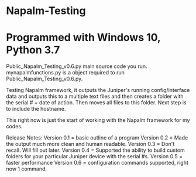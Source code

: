 # Napalm-Testing
# Programmed with Windows 10, Python 3.7

Public_Napalm_Testing_v0.6.py main source code you run. mynapalmfunctions.py is a object required to run Public_Napalm_Testing_v0.6.py.

Testing Napalm framework, it outputs the Juniper's running config/interface data and outputs this to a multiple text files and then creates a folder with the serial # + date of action. Then moves all files to this folder. Next step is to include the hostname.

This right now is just the start of working with the Napalm framework for my codes.

Release Notes:
Version 0.1 = basic outline of a program
Version 0.2 = Made the output much more clean and human readable. 
Version 0.3 = Don't recall. Will fill out later.
Version 0.4 = Supported the ability to build custom folders for your particular Juniper device with the serial #s. 
Version 0.5 = faster performance
Version 0.6 = configuration commands supported, right now 1 command.
